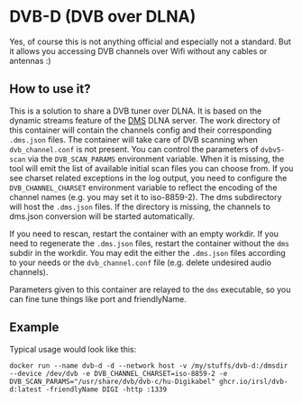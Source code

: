 # DVB-D (DVB over DLNA)

Yes, of course this is not anything official and especially not a standard. But it allows you accessing DVB channels over Wifi without any cables or antennas :)

## How to use it?

This is a solution to share a DVB tuner over DLNA.
It is based on the dynamic streams feature of the [DMS](https://pkg.go.dev/github.com/anacrolix/dms) DLNA server.
The work directory of this container will contain the channels config and their corresponding `.dms.json` files.
The container will take care of DVB scanning when `dvb_channel.conf` is not present. You can control the parameters
of `dvbv5-scan` via the `DVB_SCAN_PARAMS` environment variable. When it is missing, the tool will emit the list of
available initial scan files you can choose from.
If you see charset related exceptions in the log output, you need to configure the `DVB_CHANNEL_CHARSET` environment
variable to reflect the encoding of the channel names (e.g. you may set it to iso-8859-2).
The dms subdirectory will host the `.dms.json` files. If the directory is missing, the channels to dms.json conversion
will be started automatically.

If you need to rescan, restart the container with an empty workdir.
If you need to regenerate the `.dms.json` files, restart the container without the `dms` subdir in the workdir.
You may edit the either the `.dms.json` files according to your needs or the `dvb_channel.conf` file (e.g. delete undesired audio channels).

Parameters given to this container are relayed to the `dms` executable, so you can fine tune things like port and friendlyName.

## Example

Typical usage would look like this:

```
docker run --name dvb-d -d --network host -v /my/stuffs/dvb-d:/dmsdir --device /dev/dvb -e DVB_CHANNEL_CHARSET=iso-8859-2 -e DVB_SCAN_PARAMS="/usr/share/dvb/dvb-c/hu-Digikabel" ghcr.io/irsl/dvb-d:latest -friendlyName DIGI -http :1339
```
